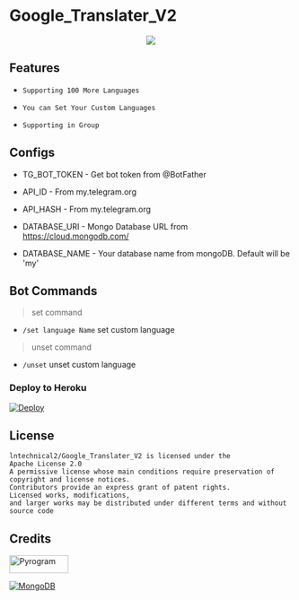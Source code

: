 # Google_Translater_V2

<p align="center">
  <a href="https://www.python.org">
    <img src="http://ForTheBadge.com/images/badges/made-with-python.svg">

  </a>
</p>
</p>

## Features

* ```Supporting 100 More Languages```

* ```You can Set Your Custom Languages```

* ```Supporting in Group```


## Configs 

* TG_BOT_TOKEN  - Get bot token from @BotFather

* API_ID        - From my.telegram.org 

* API_HASH      - From my.telegram.org 

* DATABASE_URI  - Mongo Database URL from https://cloud.mongodb.com/

* DATABASE_NAME  - Your database name from mongoDB. Default will be 'my'

## Bot Commands
> set command
* `/set language Name` set custom language
> unset command
* `/unset` unset custom language

### Deploy to Heroku
[![Deploy](https://www.herokucdn.com/deploy/button.svg)](https://heroku.com/deploy?template=https://github.com/lntechnical2/Google_Translater_V2)

## License
````
lntechnical2/Google_Translater_V2 is licensed under the
Apache License 2.0
A permissive license whose main conditions require preservation of copyright and license notices.
Contributors provide an express grant of patent rights.
Licensed works, modifications, 
and larger works may be distributed under different terms and without source code 
````

## Credits

<p align="left">
  <a href="https://github.com/pyrogram/pyrogram">
    <img alt="Pyrogram" src ="https://i.imgur.com/BOgY9ai.png" width="104.75" height="32"/>
  </a>
</p>

<p align="left">
  <a href="https://docs.mongodb.com">
    <img alt="MongoDB" src ="https://img.shields.io/badge/MongoDB-%234ea94b.svg?&style=for-the-badge&logo=mongodb&logoColor=white"/>
  </a>
</p>
